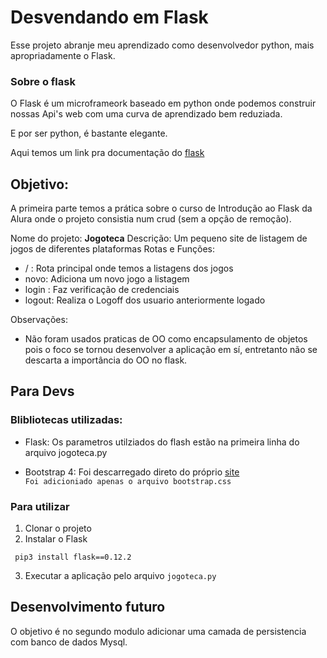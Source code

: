 # Desvendando em Flask

Esse projeto abranje meu aprendizado como desenvolvedor python, mais apropriadamente o Flask.

### Sobre o flask

O Flask é um microframeork baseado em python onde podemos construir nossas Api's web com uma curva de aprendizado bem reduziada. 

E por ser python, é bastante elegante.

Aqui temos um link pra documentação do [flask](https://palletsprojects.com/p/flask/)

## Objetivo: 

A primeira parte temos a prática sobre o curso de Introdução ao Flask da Alura onde o projeto consistia num crud (sem a opção de remoção).

Nome do projeto: **Jogoteca** 
Descrição: Um pequeno site de listagem de jogos de diferentes plataformas
Rotas e Funções:
* / : Rota principal onde temos a listagens dos jogos 
* novo: Adiciona um novo jogo a listagem 
* login : Faz verificação de credenciais 
* logout: Realiza o Logoff dos usuario anteriormente logado


Observações: 
* Não foram usados praticas de OO como encapsulamento de objetos pois o foco se tornou desenvolver a aplicação em sí, entretanto não se descarta a importância do OO no flask.

## Para Devs

### Blibliotecas utilizadas:
* Flask: Os parametros utilziados do flash estão na primeira linha do arquivo jogoteca.py

* Bootstrap 4: Foi descarregado direto do próprio [site](https://getbootstrap.com/)<br>
``Foi adicioniado apenas o arquivo bootstrap.css``

### Para utilizar
1. Clonar o projeto
2. Instalar o Flask
````
 pip3 install flask==0.12.2
````
3. Executar a aplicação pelo arquivo ``jogoteca.py``

## Desenvolvimento futuro

O objetivo é no segundo modulo adicionar uma camada de persistencia com banco de dados Mysql.

